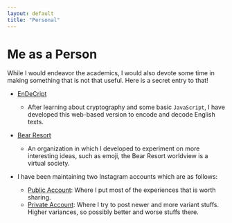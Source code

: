 ```yaml
---
layout: default
title: "Personal"
---
```


# Me as a Person

While I would endeavor the academics, I would also devote some time in making something that is not that useful. Here is a secret entry to that!

- [EnDeCript](/EnDeCript/EnDeCript.html)
    - After learning about cryptography and some basic `JavaScript`, I have developed this web-based version to encode and decode English texts.

- <a href="https://bear-resort.github.io" target="_blank">Bear Resort</a>
    - An organization in which I developed to experiment on more interesting ideas, such as emoji, the Bear Resort worldview is a virtual society.

- I have been maintaining two Instagram accounts which are as follows:
    - <a href="http://instagram.com/siyuan_guo/" target="_blank">Public Account</a>: Where I put most of the experiences that is worth sharing.
    - <a href="http://instagram.com/jamesguo_03/" target="_blank">Private Account</a>: Where I try to post newer and more variant stuffs. Higher variances, so possibly better and worse stuffs there.